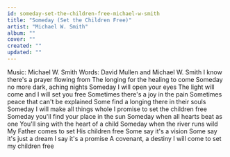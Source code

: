 ```yaml
---
id: someday-set-the-children-free-michael-w-smith
title: "Someday (Set the Children Free)"
artist: "Michael W. Smith"
album: ""
cover: ""
created: ""
updated: ""
---
```


Music: Michael W. Smith
Words: David Mullen and Michael W. Smith
I know there's a prayer flowing from
The longing for the healing to come
Someday no more dark, aching nights
Someday I will open your eyes
The light will come and I will set you free
Sometimes there's a joy in the pain
Sometimes peace that can't be explained
Some find a longing there in their souls
Someday I will make all things whole
I promise to set the children free
Someday you'll find your place in the sun
Someday when all hearts beat as one
You'll sing with the heart of a child
Someday when the river runs wild
My Father comes to set His children free
Some say it's a vision
Some say it's just a dream
I say it's a promise
A covenant, a destiny
I will come to set my children free